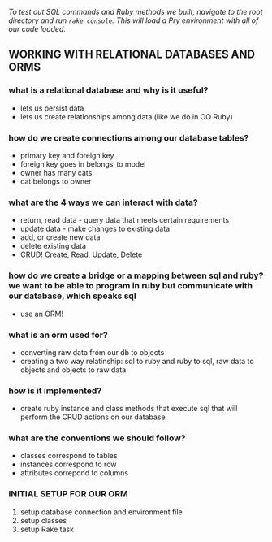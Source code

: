 _To test out SQL commands and Ruby methods we built, navigate to the root directory and run `rake console`. This will load a Pry environment with all of our code loaded._

## WORKING WITH RELATIONAL DATABASES AND ORMS

### what is a relational database and why is it useful?
- lets us persist data
- lets us create relationships among data (like we do in OO Ruby)

### how do we create connections among our database tables?
- primary key and foreign key
- foreign key goes in belongs_to model
- owner has many cats
- cat belongs to owner

### what are the 4 ways we can interact with data?
- return, read data - query data that meets certain requirements
- update data - make changes to existing data
- add, or create new data
- delete existing data
- CRUD! Create, Read, Update, Delete


### how do we create a bridge or a mapping between sql and ruby? we want to be able to program in ruby but communicate with our database, which speaks sql
- use an ORM!

### what is an orm used for?
- converting raw data from our db to objects
- creating a two way relatinship: sql to ruby and ruby to sql, raw data to objects and objects to raw data

### how is it implemented?
- create ruby instance and class methods that execute sql that will perform the CRUD actions on our database

### what are the conventions we should follow?
- classes correspond to tables
- instances correspond to row
- attributes correpond to columns

### INITIAL SETUP FOR OUR ORM

1. setup database connection and environment file
2. setup classes
3. setup Rake task
